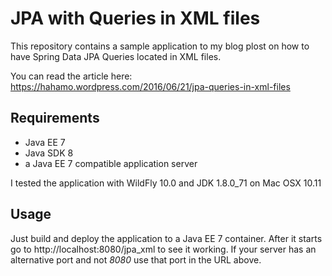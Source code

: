 # JPA with Queries in XML files

This repository contains a sample application to my blog plost on how to have Spring Data JPA Queries located in XML files.

You can read the article here: https://hahamo.wordpress.com/2016/06/21/jpa-queries-in-xml-files

## Requirements

* Java EE 7
* Java SDK 8
* a Java EE 7 compatible application server

I tested the application with WildFly 10.0 and JDK 1.8.0_71 on Mac OSX 10.11

## Usage

Just build and deploy the application to a Java EE 7 container. After it starts go to http://localhost:8080/jpa_xml to see it working. 
If your server has an alternative port and not *8080* use that port in the URL above.